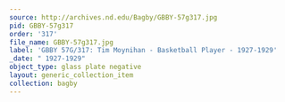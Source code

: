 ```yaml
---
source: http://archives.nd.edu/Bagby/GBBY-57g317.jpg
pid: GBBY-57g317
order: '317'
file_name: GBBY-57g317.jpg
label: 'GBBY 57G/317: Tim Moynihan - Basketball Player - 1927-1929'
_date: " 1927-1929"
object_type: glass plate negative
layout: generic_collection_item
collection: bagby
---
```

